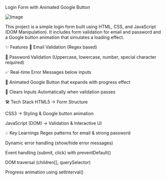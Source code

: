 Login Form with Animated Google Button

![Image](https://github.com/user-attachments/assets/e98d361f-8be7-488d-9450-cb72291f1df9)


This project is a simple login form built using HTML, CSS, and JavaScript (DOM Manipulation).
It includes form validation for email and password and a Google button animation that simulates a loading effect.

✨ Features
📧 Email Validation (Regex based)

🔑 Password Validation (Uppercase, lowercase, number, special character required)

✅ Real-time Error Messages below inputs

🎨 Animated Google Button that expands with progress effect

🧹 Clears Inputs Automatically when validation passes

🛠 Tech Stack
HTML5 → Form Structure

CSS3 → Styling & Google button animation

JavaScript (DOM) → Validation & Interactive UI

💡 Key Learnings
Regex patterns for email & strong password

Dynamic error handling (show/hide error messages)

Event handling (submit, click) with preventDefault()

DOM traversal (children[], querySelector)

Progress animation using setInterval()
